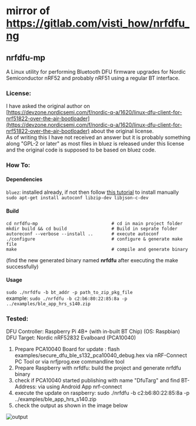# mirror of https://gitlab.com/visti_how/nrfdfu_ng



## nrfdfu-mp

A Linux utility for performing Bluetooth DFU firmware upgrades for Nordic Semiconductor nRF52 and probably nRF51 using a regular BT interface. 

### License:
I have asked the original author on [https://devzone.nordicsemi.com/f/nordic-q-a/1620/linux-dfu-client-for-nrf51822-over-the-air-bootloader](https://devzone.nordicsemi.com/f/nordic-q-a/1620/linux-dfu-client-for-nrf51822-over-the-air-bootloader) about the original license.  
As of writing this I have not received an answer but it is probably something along "GPL-2 or later" as most files in bluez is released under this license and the original code is supposed to be based on bluez code.

### How To:
#### Dependencies

`bluez`: installed already, if not then follow [this tutorial](https://learn.adafruit.com/install-bluez-on-the-raspberry-pi/installation) to install manually \
`sudo apt-get install autoconf libzip-dev libjson-c-dev`

#### Build
```
cd nrfdfu-mp                            # cd in main project folder
mkdir build && cd build                 # Build in seprate folder
autoreconf --verbose --install ..       # execute autoconf 
./configure                             # configure & generate make file
make                                    # compile and generate binary
````
(find the new generated binary named **nrfdfu** after executing the make successfully)

#### Usage
`sudo ./nrfdfu -b bt_addr -p path_to_zip_pkg_file`  \
example:  `sudo ./nrfdfu -b c2:b6:80:22:85:8a -p ../examples/ble_app_hrs_s140.zip`

### Tested: 

DFU Controller: 	Raspberry Pi 4B+ (with in-built BT Chip) (OS: Raspbian)   \
DFU Target:			Nordic nRF52832 Evalboard (PCA10040)

1. Prepare PCA10040 Board for update : flash  examples/secure_dfu_ble_s132_pca10040_debug.hex via nRF-Connect PC Tool or via nrfjprog.exe commandline tool
2. Prepare Raspberry with nrfdfu: build the project and generate nrfdfu binary
3. check if PCA10040 started publishing with name "DfuTarg" and find BT-Address: via using Android App nrf-connect
4. execute the update on raspberry: sudo ./nrfdfu -b c2:b6:80:22:85:8a -p ../examples/ble_app_hrs_s140.zip
5. check the output as shown in the image below


![output](./images/output.png?raw=true "output")
